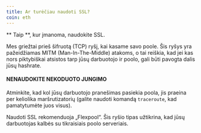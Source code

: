 ```yaml
---
title: Ar turėčiau naudoti SSL?
coin: eth
---
```


** Taip **, kur įmanoma, naudokite SSL.

Mes griežtai prieš šifruotą (TCP) ryšį, kai kasame savo poole. Šis ryšys yra pažeidžiamas MITM (Man-In-The-Middle) atakoms, o tai reiškia, kad jei kas nors piktybiškai atsistos tarp jūsų darbuotojo ir poolo, gali būti pavogta dalis jūsų hashrate.

#### NENAUDOKITE NEKODUOTO JUNGIMO

Atminkite, kad kol jūsų darbuotojo pranešimas pasiekia poola, jis praeina per keliolika maršrutizatorių (galite naudoti komandą `traceroute`, kad pamatytumėte juos visus).

Naudoti SSL rekomenduoja „Flexpool“. Šis ryšio tipas užtikrina, kad jūsų darbuotojas kalbės su tikraisiais poolo serveriais.
